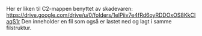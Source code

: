 Her er liken til C2-mappen benyttet av skadevaren: https://drive.google.com/drive/u/0/folders/1eIPiiv7e4fRd6oyRDDOxOS8KkCIaqS1r
Den inneholder en fil som også er lastet ned og lagt i samme filstruktur.

